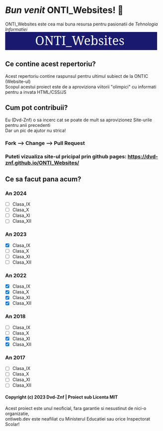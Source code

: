 # *Bun venit* ONTI_Websites! 🥇
ONTI_Websites este cea mai buna resursa pentru pasionatii de *Tehnologia Informatiei*  
![Screenshot](/static/Screenshot.png)  
## Ce contine acest repertoriu?
Acest repertoriu contine raspunsul pentru ultimul subiect de la ONTIC (Website-ul)  
Scopul acestui proiect este de a aproviziona viitorii "olimpici" cu informati pentru a invata HTML/CSS/JS
## Cum pot contribuii?
Eu (Dvd-Znf) o sa incerc cat se poate de mult sa aprovizionez Site-urile pentru anii precedenti  
Dar un pic de ajutor nu strica!  
### Fork --> Change --> Pull Request  

### Puteti vizualiza site-ul pricipal prin github pages: https://dvd-znf.github.io/ONTI_Websites/
  
## Ce sa facut pana acum?
    
### An 2024
- [ ] Clasa_IX    
- [ ] Clasa_X    
- [ ] Clasa_XI    
- [ ] Clasa_XII    
     
### An 2023   
- [X] Clasa_IX    
- [ ] Clasa_X    
- [ ] Clasa_XI    
- [ ] Clasa_XII    
  
### An 2022  
- [X] Clasa_IX  
- [X] Clasa_X  
- [X] Clasa_XI  
- [X] Clasa_XII  
  
### An 2018  
- [ ] Clasa_IX  
- [ ] Clasa_X  
- [X] Clasa_XI  
- [X] Clasa_XII  
  
### An 2017  
- [ ] Clasa_IX  
- [ ] Clasa_X  
- [ ] Clasa_XI  
- [ ] Clasa_XII  

#### Copyright (c) 2023 Dvd-Znf | Proiect sub Licenta MIT
Acest proiect este unul neoficial, fara garantie si nesustinut de nici-o organizatie,     
ontiweb.dev este neafiliat cu Ministerul Educatiei sau orice Inspectorat Scolar!  
         

